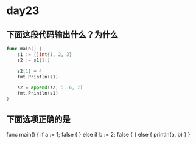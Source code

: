 # day23

## 下面这段代码输出什么？为什么

```go
func main() {
    s1 := []int{1, 2, 3}
    s2 := s1[1:]

    s2[1] = 4
    fmt.Println(s1)

    s2 = append(s2, 5, 6, 7)
    fmt.Println(s1)
}
```

## 下面选项正确的是

func main() {
    if a := 1; false {
    } else if b := 2; false {
    } else {
        println(a, b)
    }
}
